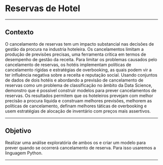 # Reservas de Hotel

---

## Contexto

O cancelamento de reservas tem um impacto substancial nas decisões de gestão da procura na industria hoteleira. Os cancelamentos limitam a produção de previsões precisas, uma ferramenta crítica em termos de desempenho de gestão da receita. Para limitar os problemas causados pelo cancelamento de reservas, os hotéis implementam políticas de cancelamento rígidas e estratégias de overbooking, as quais podem vir a ter influência negativa sobre a receita e reputação  social.  Usando conjuntos  de dados de dois hotéis e abordando a previsão de cancelamento de reservas como um  problema de classificação no âmbito da Data Science, demonstro que é possível construir modelos para prever cancelamentos de reservas. Os resultados permitem que os hoteleiros prevejam com melhor precisão a procura líquida e construam melhores previsões, melhorem as políticas de cancelamento, definam melhores táticas de overbooking e usem estratégias de alocação de inventário com preços mais assertivos.

---

## Objetivo

Realizar uma análise exploratória de ambos os e criar um modelo para prever quando se ocorrerá cancelamento de reserva. Para isso usaremos a linguagem Python.

---
